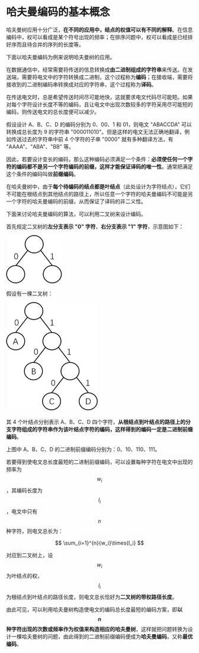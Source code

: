 # 哈夫曼编码的基本概念

哈夫曼树应用十分广泛，**在不同的应用中，结点的权值可以有不同的解释**。在信息编码中，权可以看成是某个符号出现的频率；在排序问题中，权可以看成是已经排好序而且待合并的序列的长度等。

下面以哈夫曼编码为例来说明哈夫曼树的应用。

在数据通信中，经常需要将传送的信息转换成**由二进制组成的字符串**来传送。在发送端，需要将电文中的字符转换成二进制，这个过程称为**编码**；在接收端，需要将接收到的二进制编码串转换成对应的字符串，这个过程称为**译码**。

在传送电文时，总是希望传送时间尽可能地快，这就要求电文代码尽可能短。如果对每个字符设计长度不等的编码，且让电文中出现次数较多的字符采用尽可能短的编码，则传送电文的总长度便可以减少。

假设设计 A、B、C、D 的编码分别为 0、00、1 和 01，则电文 "ABACCDA" 可以转换成总长度为 9 的字符串 "000011010"。但是这样的电文无法正确地翻译，例如传送过去的字符串中前 4 个字符的子串 "0000" 就有多种翻译方法，有 "AAAA"、"ABA"、"BB" 等。

因此，若要设计变长的编码，那么这种编码必须满足一个条件：**必须使任何一个字符的编码都不是另一个字符编码的前缀，这样才能保证译码的唯一性**。通常把满足这个条件的编码叫做**前缀编码**。

在哈夫曼树中，由于**每个待编码的结点都是叶结点**（此处设计为字符结点），它们不可能在根结点到其他结点的路径上，所以任意一个字符的哈夫曼编码不可能是另一个字符的哈夫曼编码的前缀，从而保证了译码的非二义性。

下面来讨论哈夫曼编码的算法，可以利用二叉树来设计编码。

首先规定二叉树的**左分支表示 "0" 字符**，**右分支表示 "1" 字符**，示意图如下：

![](./images/哈夫曼编码分支字符.png)

假设有一棵二叉树：

![](./images/哈夫曼编码示例二叉树.png)

其 4 个叶结点分别表示 A、B、C、D 四个字符，**从根结点到叶结点的路径上的分支字符组成的字符串作为该叶结点字符的编码，这样得到的编码一定是二进制前缀编码**。

上图中 A、B、C、D 的二进制前缀编码分别为：0、10、110、111。

若要得到使电文总长度最短的二进制前缀编码，可以设置每种字符在电文中出现的频率为 $$w_i$$，其编码长度为 $$l_i$$，电文中只有 $$n$$ 种字符，则电文总长为：

$$
\sum_{i=1}^{n}{w_i}\times{l_i}
$$

对应到二叉树上，设 $$w_i$$ 为叶结点的权，$$l_i$$ 为根结点到叶结点的路径长度，则电文总长恰好为**二叉树的带权路径长度**。

由此可见，可以利用哈夫曼树构造使电文的编码总长度最短的编码方案，即**以 $$n$$ 种字符出现的次数或频率作为权值来构造相应的哈夫曼树**，这样就把问题转换为设计一棵哈夫曼树的问题，由此得到的二进制前缀编码便成为**哈夫曼编码**，又称**最优编码**。